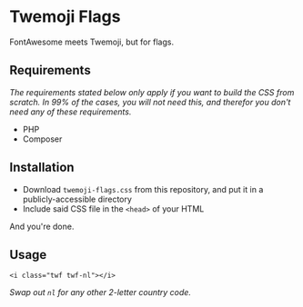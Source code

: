 # Twemoji Flags

FontAwesome meets Twemoji, but for flags.

## Requirements

*The requirements stated below only apply if you want to build the CSS from scratch. In 99% of the cases, you will not need this, and therefor you don't need any of these requirements.*

* PHP
* Composer

## Installation

* Download `twemoji-flags.css` from this repository, and put it in a publicly-accessible directory
* Include said CSS file in the `<head>` of your HTML

And you're done.

## Usage

`<i class="twf twf-nl"></i>`

*Swap out `nl` for any other 2-letter country code.*